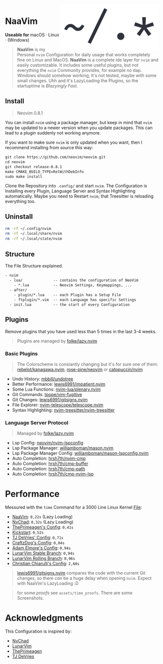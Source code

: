 <img height="150" src="https://raw.githubusercontent.com/RaphaeleL/nvim/main/assets/logo.png" align="right" alt="Logo">

# NaaVim

<b>Useable for </b>
macOS · Linux · (Windows)

> **NaaVim** is my Personal `nvim` Configuration for daily usage that works completely fine on Linux and MacOS. **NaaVim** is a complete ide layer for `nvim` and easily customizable. It includes some useful plugins, but not everything the `nvim` Community provides, for example no dap. Windows should somehow working, it's not tested, maybe with some small changes. Uhh and it's LazyLoading the Plugins, so the startuptime is *Blazyingly Fast*.

## Install

> Neovim 0.8.1

You can install `nvim` using a package manager, but keep in mind that `nvim` may be updated to a newer version when you update packages. This can lead to a plugin suddenly not working anymore.

If you want to make sure `nvim` is only updated when you want, then I recommend installing from source this way:

```
git clone https://github.com/neovim/neovim.git
cd neovim
git checkout release-0.8.1
make CMAKE_BUILD_TYPE=RelWithDebInfo
sudo make install
```

Clone the Repository into `.config/` and start `nvim`. The Configuration is Installing every Plugin, Language Server and Syntax Highlighting automatically. Maybe you need to Restart `nvim`, that Treesitter is reloading everything too.

## Uninstall 

```bash 
rm -rf ~/.config/nvim
rm -rf ~/.local/share/nvim
rm -rf ~/.local/state/nvim
```

## Structure

The File Structure explained.

```
- nvim
  - lua/              -- contains the configuration of NeoVim
    - *.lua           -- Neovim Settings, Keymappings, ... 
  - after/
    - plugin/*.lua    -- each Plugin has a Setup File 
    - ftplugin/*.vim  -- each Language has specific Settings 
  - init.lua          -- the start of every Configuration
```

## Plugins

Remove plugins that you have used less than 5 times in the last 3-4 weeks.

> Plugins are managed by [folke/lazy.nvim](https://github.com/folke/lazy.nvim)

### Basic Plugins

> The Colorscheme is constantly changing but it's for sure one of them: [rebelot/kanagawa.nvim](https://github.com/rebelot/kanagawa.nvim), [rose-pine/neovim](https://github.com/rose-pine/neovim) or [catppuccin/nvim](https://github.com/catppuccin/nvim)

- Undo History: [mbbill/undotree](https://github.com/mbbill/undotree)
- Better Performance: [lewis6991/impatient.nvim](https://github.com/lewis6991/impatient.nvim)
- Some Lua Functions: [nvim-lua/plenary.nvim](https://github.com/nvim-lua/plenary.nvim)
- Git Commands: [tpope/vim-fugitive](https://github.com/tpope/vim-fugitive)
- Git Changes: [lewis6991/gitsigns.nvim](https://github.com/lewis6991/gitsigns.nvim)
- File Explorer: [nvim-telescope/telescope.nvim](https://github.com/nvim-telescope/telescope.nvim)
- Syntax Highlighting: [nvim-treesitter/nvim-treesitter](https://github.com/nvim-treesitter/nvim-treesitter)

### Language Server Protocol

> Managed by [folke/lazy.nvim](https://github.com/folke/lazy.nvim)

- Lsp Config: [neovim/nvim-lspconfig](https://github.com/neovim/nvim-lspconfig)
- Lsp Package Manager: [williamboman/mason.nvim](https://github.com/williamboman/mason.nvim)
- Lsp Package Manager Config: [williamboman/mason-lspconfig.nvim](https://github.com/williamboman/mason-lspconfig.nvim)
- Auto Completion: [hrsh7th/nvim-cmp](https://github.com/hrsh7th/nvim-cmp)
- Auto Completion: [hrsh7th/cmp-buffer](https://github.com/hrsh7th/cmp-buffer)
- Auto Completion: [hrsh7th/cmp-path](https://github.com/hrsh7th/cmp-path)
- Auto Completion: [hrsh7th/cmp-nvim-lsp](https://github.com/hrsh7th/cmp-nvim-lsp)

# Performance 

Messured with the `time` Command for a 3000 Line Linux Kernel [File](https://raw.githubusercontent.com/torvalds/linux/master/kernel/auditsc.c):

- [NaaVim](https://github.com/RaphaeleL/nvim): `0,22s` (Lazy Loading)
- [NvChad](https://github.com/NvChad/NvChad): `0,32s` (Lazy Loading)
- [ThePrimeagen's Config](https://github.com/ThePrimeagen): `0,41s`
- [Kickstart](https://github.com/nvim-lua/kickstart.nvim): `0,52s`
- [TJ DeVries' Config](https://github.com/tjdevries): `0,71s`
- [CraftzDog's Config](https://github.com/craftzdog): `0,84s`
- [Adam Elmore's Config](https://github.com/adamelmore): `0,94s`
- [LunarVim Stable Branch](https://github.com/LunarVim): `0,94s`
- [LunarVim Rolling Branch](https://github.com/LunarVim): `0,96s`
- [Christian Chiarulli's Config](https://github.com/ChristianChiarulli): `2,60s`

> [lewis6991/gitsigns.nvim](https://github.com/lewis6991/gitsigns.nvim) compares the code with the current Git changes, so there *can* be a huge delay when opening `nvim`. Expect with NaaVim's LazyLoading :D

> for some *proofs* see `assets/time_proofs`. There are some Screenshots.

# Acknowledgments

This Configuration is inspired by:

- [NvChad](https://github.com/NvChad/NvChad)
- [LunarVim](https://github.com/LunarVim/LunarVim)
- [ThePrimeagen](https://github.com/ThePrimeagen)
- [TJ DeVries](https://github.com/tjdevries)

<!-- ## Showcase -->
<!--  -->
<!-- > Some small details are not up to date (like Lualine, Winbar/Navic and WhichKey), but there are not new Pictures after every new Plugin :D -->
<!--  -->
<!-- ![Demo-1](./assets/Demo_1.png) -->
<!-- ![Demo-2](./assets/Demo_2.png) -->
<!-- ![Demo-3](./assets/Demo_3.png) -->
<!-- ![Demo-4](./assets/Demo_4.png) -->
<!-- ![Demo-5](./assets/Demo_5.png) -->
<!-- ![Demo-6](./assets/Demo_6.png) -->
<!-- ![Demo-7](./assets/Demo_7.png) -->
